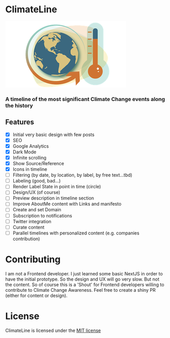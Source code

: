 # ClimateLine

![](./public/images/logo.png)

### A timeline of the most significant Climate Change events along the history

## Features

- [x] Initial very basic design with few posts
- [x] SEO
- [x] Google Analytics
- [x] Dark Mode
- [x] Infinite scrolling
- [x] Show Source/Reference
- [x] Icons in timeline
- [ ] Filtering (by date, by location, by label, by free text...tbd)
- [ ] Labeling (good, bad...)
- [ ] Render Label State in point in time (circle)
- [ ] Design/UX (of course)
- [ ] Preview description in timeline section
- [ ] Improve AboutMe content with Links and manifesto
- [ ] Create and set Domain
- [ ] Subscription to notifications
- [ ] Twitter integration
- [ ] Curate content
- [ ] Parallel timelines with personalized content (e.g. companies contribution)

# Contributing

I am not a Frontend developer. I just learned some basic NextJS in order to have the initial prototype. So the design and UX will go very slow. But not the content. So of course this is a 'Shout' for Frontend developers willing to contribute to Climate Change Awareness. Feel free to create a shiny PR (either for content or design).

# License

ClimateLine is licensed under the [MIT license](https://github.com/margostino/climateline/blob/master/LICENSE)
